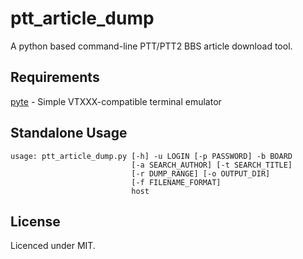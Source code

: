# ptt_article_dump

A python based command-line PTT/PTT2 BBS article download tool.

## Requirements
[pyte](https://github.com/selectel/pyte) - Simple VTXXX-compatible terminal emulator

## Standalone Usage

```
usage: ptt_article_dump.py [-h] -u LOGIN [-p PASSWORD] -b BOARD
                           [-a SEARCH_AUTHOR] [-t SEARCH_TITLE]
                           [-r DUMP_RANGE] [-o OUTPUT_DIR]
                           [-f FILENAME_FORMAT]
                           host
```
## License
Licenced under MIT. 


